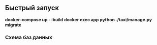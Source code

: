 ## Быстрый запуск

**docker-compose up --build**
**docker exec app python ./taxi/manage.py migrate**

### Схема баз данных
